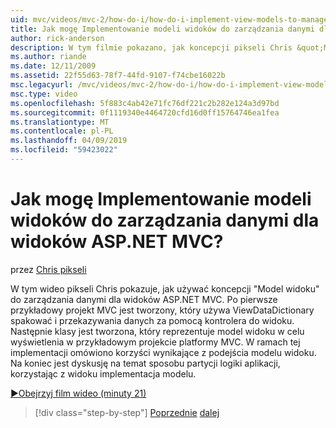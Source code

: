 ```yaml
---
uid: mvc/videos/mvc-2/how-do-i/how-do-i-implement-view-models-to-manage-data-for-aspnet-mvc-views
title: Jak mogę Implementowanie modeli widoków do zarządzania danymi dla widoków ASP.NET MVC? | Microsoft Docs
author: rick-anderson
description: W tym filmie pokazano, jak koncepcji pikseli Chris &quot;Model widoku&quot; do zarządzania danymi dla widoków ASP.NET MVC. Po pierwsze przykładowy projekt MVC jest poświadczeń...
ms.author: riande
ms.date: 12/11/2009
ms.assetid: 22f55d63-78f7-44fd-9107-f74cbe16022b
msc.legacyurl: /mvc/videos/mvc-2/how-do-i/how-do-i-implement-view-models-to-manage-data-for-aspnet-mvc-views
msc.type: video
ms.openlocfilehash: 5f883c4ab42e71fc76df221c2b282e124a3d97bd
ms.sourcegitcommit: 0f1119340e4464720cfd16d0ff15764746ea1fea
ms.translationtype: MT
ms.contentlocale: pl-PL
ms.lasthandoff: 04/09/2019
ms.locfileid: "59423022"
---
```

# <a name="how-do-i-implement-view--models-to-manage-data-for-aspnet-mvc-views"></a>Jak mogę Implementowanie modeli widoków do zarządzania danymi dla widoków ASP.NET MVC?

przez [Chris pikseli](https://twitter.com/chrispels)

W tym wideo pikseli Chris pokazuje, jak używać koncepcji "Model widoku" do zarządzania danymi dla widoków ASP.NET MVC. Po pierwsze przykładowy projekt MVC jest tworzony, który używa ViewDataDictionary spakować i przekazywania danych za pomocą kontrolera do widoku. Następnie klasy jest tworzona, który reprezentuje model widoku w celu wyświetlenia w przykładowym projekcie platformy MVC. W ramach tej implementacji omówiono korzyści wynikające z podejścia modelu widoku. Na koniec jest dyskusję na temat sposobu partycji logiki aplikacji, korzystając z widoku implementacja modelu.

[&#9654;Obejrzyj film wideo (minuty 21)](https://channel9.msdn.com/Blogs/ASP-NET-Site-Videos/how-do-i-implement-view-models-to-manage-data-for-aspnet-mvc-views)

> [!div class="step-by-step"]
> [Poprzednie](how-do-i-work-with-data-in-aspnet-mvc-partial-views.md)
> [dalej](how-do-i-create-a-custom-html-helper-for-an-mvc-application.md)
